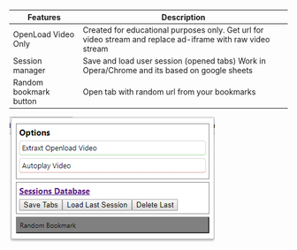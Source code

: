 Features|Description
-|-
OpenLoad Video Only|Created for educational purposes only. Get url for video stream and replace ad-iframe with raw video stream 
Session manager|Save and load user session (opened tabs) Work in Opera/Chrome and its based on google sheets  
Random bookmark button|Open tab with random url from your bookmarks  

![alt Popup UI preview](popup.png)